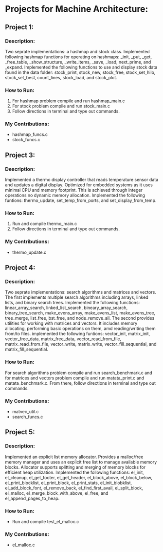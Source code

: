 # Projects for Machine Architecture:

## Project 1: 

  ### Description: 
  Two seprate implementations: a hashmap and stock class. Implemented following hashmap functions for operating on hashmaps: _init,
  _put, _get, _free_table, _show_structure, _write_items, _save, _load, next_prime, and _expand. Implemented the following functions to use and 
  display stock data found in the data folder: stock_print, stock_new, stock_free, stock_set_hilo, stock_set_best, count_lines, stock_load, and
  stock_plot.

  ### How to Run: 
  1. For hashmap problem compile and run hashmap_main.c
  2. For stock problem compile and run stock_main.c
  3. Follow directions in terminal and type out commands. 

  ### My Contributions: 
  - hashmap_funcs.c
  - stock_funcs.c

## Project 3:

  ### Description:
  Implemented a thermo display controller that reads temperature sensor data and updates a digital display. Optimized for embedded
  systems as it uses minimal CPU and memory footprint. This is achieved through integer operations no dynamic memory allocation. Implemented the
  following funtions: thermo_update, set_temp_from_ports, and set_display_from_temp.

  ### How to Run: 
  1. Run and compile thermo_main.c
  2. Follow directions in terminal and type out commands.

  ### My Contributions: 
  - thermo_update.c

## Project 4:

  ### Description:
  Two seprate implementations: search algorithms and matrices and vectors. The first implements multiple search algorithms including
  arrays, linked lists, and binary search trees. Implemented the following functions: linear_array_search, linked_list_search, bineary_array_search, 
  binary_tree_search, make_evens_array, make_evens_list, make_evens_tree, tree_merge, list_free, bst_free, and node_remove_all. The second provides 
  utilities for working with matrices and vectors. It includes memory allocating, performing basic operations on them, amd reading/writing them from/to
  files. implemented the following funtions: vector_init, matrix_init, vector_free_data, matrix_free_data, vector_read_from_file, matrix_read_from_file,
  vector_write, matrix_write, vector_fill_sequential, and matrix_fill_sequential.

  ### How to Run: 
  For search algorithms problem compile and run search_benchmark.c and for matrices and vectors problem compile and run matata_print.c and matata_benchmark.c. 
  From there, follow directions in terminal and type out commands.

  ### My Contributions: 
  - matvec_util.c
  - search_funcs.c

## Project 5:

  ### Description:
  Implemented an explicit list memory allocator. Provides a malloc/free memory manager and uses an explicit free list to manage available 
  memory blocks. Allocator supports splitting and merging of memory blocks for efficient heap utilization. Implemented the following functions: el_init,
  el_cleanup, el_get_footer, el_get_header, el_block_above, el_block_below, el_print_blocklist, el_print_block, el_print_stats, el_init_blobklist, 
  el_add_block_font, el_remove_back, el_find_first_avail, el_split_block, el_malloc, el_merge_block_with_above, el_free, and el_append_pages_to_heap.

  ### How to Run: 
  - Run and compile test_el_malloc.c

  ### My Contributions: 
  - el_malloc.c

